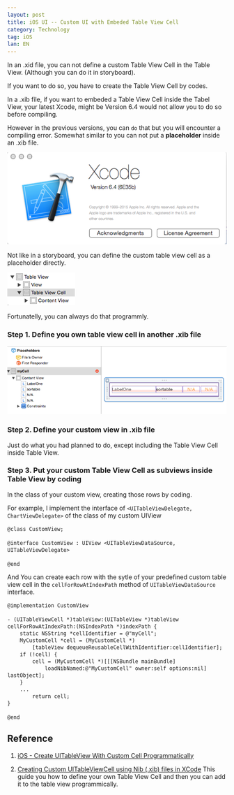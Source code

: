 ```yaml
---
layout: post
title: iOS UI -- Custom UI with Embeded Table View Cell
category: Technology
tag: iOS
lan: EN
---
```


In an .xid file, you can not define a custom Table View Cell in the Table View. (Although you can do it in storyboard).

If you want to do so, you have to create the Table View Cell by codes.

<!--preview-->

In a .xib file, if you want to embeded a Table View Cell inside the Tabel View, your latest Xcode, might be Version 6.4 would not allow you to do so before compiling.

However in the previous versions, you can `do` that but you will encounter a compiling error. Somewhat similar to you can not put a __placeholder__ inside an .xib file.

![Xcode Version 6.4](/images/ios_table_cell/xcode-version-6.4.png)

Not like in a storyboard, you can define the custom table view cell as a placeholder directly.

![Table View Cell in Storyboard](/images/ios_table_cell/storyboard-tableviewcell.png)

Fortunatelly, you can always do that programmly.

### Step 1. Define you own table view cell in another .xib file

![custom Table View Cell](/images/ios_table_cell/custom-tableviewcell.png)

### Step 2. Define your custom view in .xib file

Just do what you had planned to do, except including the Table View Cell inside Table View.

### Step 3. Put your custom Table View Cell as subviews inside Table View by coding

In the class of your custom view, creating those rows by coding.

For example, I implement the interface of `<UITableViewDelegate, ChartViewDelegate>` of the class of my custom UIView

    @class CustomView;

    @interface CustomView : UIView <UITableViewDataSource, UITableViewDelegate>

    @end

And You can create each row with the sytle of your predefined custom table view cell in the `cellForRowAtIndexPath` method of `UITableViewDataSource` interface.

    @implementation CustomView

    - (UITableViewCell *)tableView:(UITableView *)tableView 
    cellForRowAtIndexPath:(NSIndexPath *)indexPath {
        static NSString *cellIdentifier = @"myCell";
        MyCustomCell *cell = (MyCustomCell *)
            [tableView dequeueReusableCellWithIdentifier:cellIdentifier];
        if (!cell) {
            cell = (MyCustomCell *)[[[NSBundle mainBundle] 
                loadNibNamed:@"MyCustomCell" owner:self options:nil] lastObject];
        }
        ...
            return cell;
    }

    @end

## Reference

1. [iOS - Create UITableView With Custom Cell Programmatically](http://jslim.net/blog/2013/03/22/ios-create-uitableview-with-custom-cell-programmatically/)

2. [Creating Custom UITableViewCell using Nib (.xib) files in XCode](https://medium.com/@musawiralishah/creating-custom-uitableviewcell-using-nib-xib-files-in-xcode-9bee5824e722)
This guide you how to define your own Table View Cell and then you can add it to the table view programmically.
